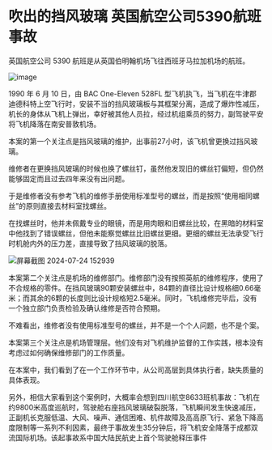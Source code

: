 # 吹出的挡风玻璃 英国航空公司5390航班事故

英国航空公司 5390 航班是从英国伯明翰机场飞往西班牙马拉加机场的航班。

![image](https://github.com/user-attachments/assets/508ff967-5b48-4cb5-b774-31159a0183b0)


1990 年 6 月 10 日，由 BAC One-Eleven 528FL 型飞机执飞，当飞机在牛津郡迪德科特上空飞行时，安装不当的挡风玻璃板与其框架分离，造成了爆炸性减压，机长的身体从飞机上弹出，幸好被其他人员拉，经过机组乘员的努力，副驾驶平安将飞机降落在南安普敦机场。

本案的第一个关注点是挡风玻璃的维护，出事前27小时，该飞机曾更换过挡风玻璃。

维修者在更换挡风玻璃的时候也换了螺丝钉，虽然他发现旧的螺丝钉偏短，但仍然能够固定而且过去四年来没有出问题。

于是维修者没有参考飞机的维修手册使用标准型号的螺丝，而是按照“使用相同螺丝”的原则直接去材料室找螺丝。

在找螺丝时，他并未佩戴专业的眼镜，而是用肉眼和旧螺丝比较，在黑暗的材料室中他找到了错误螺丝，但他未能察觉螺丝比旧螺丝更细。更细的螺丝无法承受飞行时机舱内外的压力差，直接导致了挡风玻璃的脱落。

![屏幕截图 2024-07-24 152939](https://github.com/user-attachments/assets/2a4d17bb-e953-413c-bd05-e0cf180e2976)


本案第二个关注点是机场的维修部门。维修部门没有按照英航的维修程序，使用了不合规格的零件。在挡风玻璃90颗安装螺丝中，84颗的直径比设计规格细0.66毫米；而其余的6颗的长度则比设计规格短2.5毫米。同时，飞机维修完毕后，没有一个独立部门负责检验及确认维修是否符合预期。

不难看出，维修者没有使用标准型号的螺丝，并不是一个个人问题，也不是个案。

本案第三个关注点是机场管理层。他们没有对飞机维护监督的工作实践，根本没有考虑过如何确保维修部门的工作质量。

在本案中，我们看到了在一个工作环节中，从公司高层到具体执行者，缺失质量的具体表现。

另外，相信大家看到这个案例时，大概率会想到四川航空8633班机事故：飞机在约9800米高度巡航时，驾驶舱右座挡风玻璃破裂脱落，飞机瞬间发生快速减压，正副机长克服低温、大风、噪声、通信困难、机件故障及高高原飞行、紧急下降高度限制等一系列不利因素，最终于事故发生35分钟后，将飞机安全降落于成都双流国际机场。该起事故系中国大陆民航史上首个驾驶舱释压事件

